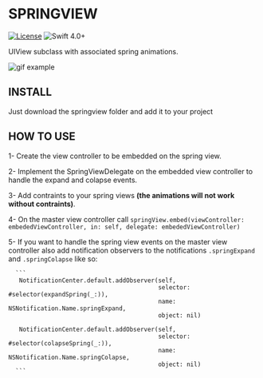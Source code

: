 # **SPRINGVIEW**
[![License](https://img.shields.io/cocoapods/l/Hero.svg?style=flat)](https://github.com/lucasassisro/springview/blob/master/LICENSE?raw=true)
![Swift 4.0+](https://img.shields.io/badge/Swift-4.0%2B-orange.svg)

UIView subclass with associated spring animations.

![gif example](https://cdn.rawgit.com/LucasAssisRo/springview/02ab78ec/resources/out.gif)


## **INSTALL**
Just download the springview folder and add it to your project

## **HOW TO USE**

  1- Create the view controller to be embedded on the spring view.

  2- Implement the SpringViewDelegate on the embedded view controller to handle the expand and colapse events.

  3- Add contraints to your spring views **(the animations will not work without contraints)**.

  4- On the master view controller call ```springView.embed(viewController: embededViewController, in: self, delegate: embededViewController)```
  
  5- If you want to handle the spring view events on the master view controller also add notification observers to the notifications  ```.springExpand``` and ```.springColapse``` like so:
  
      ```
       NotificationCenter.default.addObserver(self,
                                              selector: #selector(expandSpring(_:)),
                                              name: NSNotification.Name.springExpand,
                                              object: nil)
                                         
       NotificationCenter.default.addObserver(self,
                                              selector: #selector(colapseSpring(_:)),
                                              name: NSNotification.Name.springColapse,
                                              object: nil)
      ```
